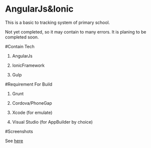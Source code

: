# AngularJs&Ionic

This is a basic to tracking system of primary school.

Not yet completed, so it may contain to many errors. It is planing to be completed soon.

#Contain Tech  

1) AngularJs

2) IonicFramework

3) Gulp

#Requirement For Build

1) Grunt 

2) Cordova/PhoneGap

3) Xcode (for emulate)

4) Visual Studio (for AppBuilder by choice)

#Screenshots

See <a href="https://github.com/alperbicer/ScienceLab/tree/master/screenshot">here <a/>
